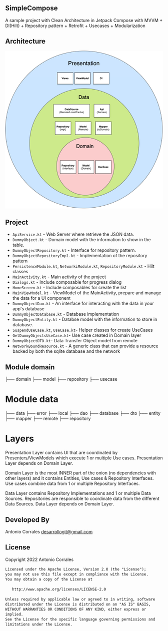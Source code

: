 ## SimpleCompose

A sample project with Clean Architecture in Jetpack Compose with MVVM + DI(Hilt) + Repository pattern + Retrofit + Usecases + Modularization

## Architecture
![Logo](./images/architecture.png) 


## Project
* `ApiService.kt` - Web Server where retrieve the JSON data.
* `DummyObject.kt` - Domain model with the information to show in the table.
* `DummyObjectRepository.kt` - Interface for repository pattern.
* `DummyObjectRepositoryImpl.kt` - Implementation of the repository pattern
* `PersistenceModule.kt`, `NetworkiModule.kt`, `RepositoryModule.kt` - Hilt classes
* `MainActivity.kt` - Main activity of the project
* `Dialogs.kt` - Include composable for progress dialog
* `HomeScreen.kt` - Include composables for create the list
* `MainViewModel.kt` - ViewModel of the MainActivity, prepare and manage the data for a UI component
* `DummyObjectDao.kt` - An interface for interacting with the data in your app's database
* `DummyObjectDatabase.kt` - Database implementation
* `DummyObjectEntity.kt` - Databse model with the information to store in database.
* `SuspendUseCase.kt`, `UseCase.kt`- Helper classes for create UseCases
* `GetDummyObjectsUseCase.kt`- Use case created in Domain layer
* `DummyObjectDTO.kt`- Data Transfer Object model from remote
* `NetworkBoundResource.kt` - A generic class that can provide a resource backed by both the sqlite database and the network

## Module domain
├── domain
    ├── model
    ├── repository
    ├── usecase

# Module data
├── data
    ├── error
    ├── local
        ├── dao
        ├── database
        ├── dto
        ├── entity
    ├── mapper
    ├── remote
    ├── repository

# Layers

Presentation Layer contains UI that are coordinated by Presenters/ViewModels which execute 1 or multiple Use cases. Presentation Layer depends on Domain Layer.

Domain Layer is the most INNER part of the onion (no dependencies with other layers) and it contains Entities, Use cases & Repository Interfaces. Use cases combine data from 1 or multiple Repository Interfaces.

Data Layer contains Repository Implementations and 1 or multiple Data Sources. Repositories are responsible to coordinate data from the different Data Sources. Data Layer depends on Domain Layer.


## Developed By

Antonio Corrales desarrollogit@gmail.com

## License

Copyright 2022 Antonio Corrales

    Licensed under the Apache License, Version 2.0 (the "License");
    you may not use this file except in compliance with the License.
    You may obtain a copy of the License at

       http://www.apache.org/licenses/LICENSE-2.0

    Unless required by applicable law or agreed to in writing, software
    distributed under the License is distributed on an "AS IS" BASIS,
    WITHOUT WARRANTIES OR CONDITIONS OF ANY KIND, either express or implied.
    See the License for the specific language governing permissions and
    limitations under the License.


